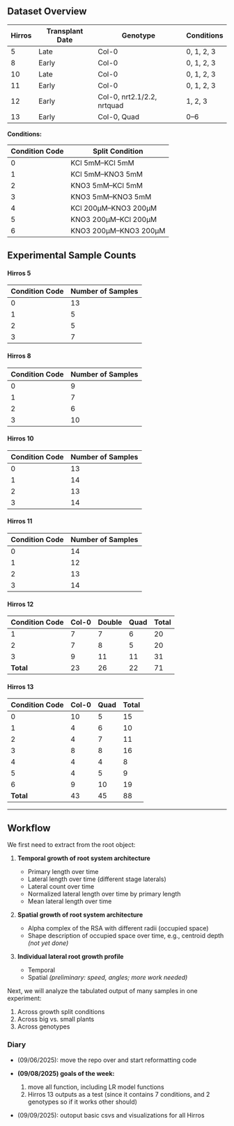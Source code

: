 ## Dataset Overview

| Hirros | Transplant Date | Genotype                     | Conditions     |
|--------|-----------------|------------------------------|----------------|
| 5      | Late            | Col-0                        | 0, 1, 2, 3     |
| 8      | Early           | Col-0                        | 0, 1, 2, 3     |
| 10     | Late            | Col-0                        | 0, 1, 2, 3     |
| 11     | Early           | Col-0                        | 0, 1, 2, 3     |
| 12     | Early           | Col-0, nrt2.1/2.2, nrtquad   | 1, 2, 3        |
| 13     | Early           | Col-0, Quad                  | 0–6            |


**Conditions:**

| Condition Code | Split Condition             |
|----------------|-----------------------------|
| 0              | KCl 5mM–KCl 5mM             |
| 1              | KCl 5mM–KNO3 5mM            |
| 2              | KNO3 5mM–KCl 5mM            |
| 3              | KNO3 5mM–KNO3 5mM           |
| 4              | KCl 200µM–KNO3 200µM        |
| 5              | KNO3 200µM–KCl 200µM        |
| 6              | KNO3 200µM–KNO3 200µM       |

## Experimental Sample Counts

#### Hirros 5

| Condition Code | Number of Samples |
|----------------|-------------------|
| 0              | 13                |
| 1              | 5                 |
| 2              | 5                 |
| 3              | 7                 |

#### Hirros 8

| Condition Code | Number of Samples |
|----------------|-------------------|
| 0              | 9                 |
| 1              | 7                 |
| 2              | 6                 |
| 3              | 10                |

#### Hirros 10

| Condition Code | Number of Samples |
|----------------|-------------------|
| 0              | 13                |
| 1              | 14                |
| 2              | 13                |
| 3              | 14                |

#### Hirros 11

| Condition Code | Number of Samples |
|----------------|-------------------|
| 0              | 14                |
| 1              | 12                |
| 2              | 13                |
| 3              | 14                |

#### Hirros 12

| Condition Code | Col-0 | Double | Quad | Total |
|----------------|-------|--------|------|-------|
| 1              | 7     | 7      | 6    | 20    |
| 2              | 7     | 8      | 5    | 20    |
| 3              | 9     | 11     | 11   | 31    |
| **Total**      | 23    | 26     | 22   | 71    |

#### Hirros 13

| Condition Code | Col-0 | Quad | Total |
|----------------|-------|------|-------|
| 0              | 10    | 5    | 15    |
| 1              | 4     | 6    | 10    |
| 2              | 4     | 7    | 11    |
| 3              | 8     | 8    | 16    |
| 4              | 4     | 4    | 8     |
| 5              | 4     | 5    | 9     |
| 6              | 9     | 10   | 19    |
| **Total**      | 43    | 45   | 88    |

----

## Workflow

We first need to extract from the root object:

1. **Temporal growth of root system architecture**
   - Primary length over time
   - Lateral length over time (different stage laterals)
   - Lateral count over time
   - Normalized lateral length over time by primary length
   - Mean lateral length over time

2. **Spatial growth of root system architecture**
   - Alpha complex of the RSA with different radii (occupied space)
   - Shape description of occupied space over time, e.g., centroid depth *(not yet done)*

3. **Individual lateral root growth profile**
   - Temporal
   - Spatial *(preliminary: speed, angles; more work needed)*


Next, we will analyze the tabulated output of many samples in one experiment:

1. Across growth split conditions
2. Across big vs. small plants
3. Across genotypes

### Diary 

- (09/06/2025): move the repo over and start reformatting code

- **(09/08/2025) goals of the week:**
    1. move all function, including LR model functions
    2. Hirros 13 outputs as a test (since it contains 7 conditions, and 2 genotypes so if it works other should)

- (09/09/2025): outoput basic csvs and visualizations for all Hirros
